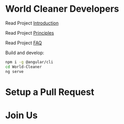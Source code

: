# World Cleaner Developers

Read Project [Introduction](./docs/INTRO.md)

Read Project [Principles](./docs/PRINCIPLES.md)


Read Project [FAQ](./docs/FAQ.md)

Build and develop:

```sh
npm i -g @angular/cli
cd World-Cleaner
ng serve
```

# Setup a Pull Request

# Join Us


